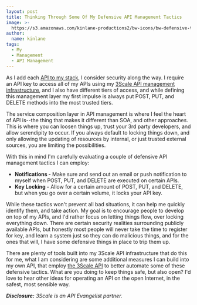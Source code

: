 ```yaml
---
layout: post
title: Thinking Through Some Of My Defensive API Management Tactics
image: >-
  https://s3.amazonaws.com/kinlane-productions2/bw-icons/bw-defensive-tactics.png
author:
  name: kinlane
tags:
  - My
  - Management
  - API Management
---
```

As I add each [API to my stack](https://kin-lane.github.io/master/), I consider security along the way. I require an API key to access all of my APIs using my [3Scale API management infrastructure](http://3scale.net), and I also have different tiers of access, and while defining this management layer my first impulse is always put POST, PUT, and DELETE methods into the most trusted tiers.

The service composition layer in API management is where I feel the heart of API is--the thing that makes it different than SOA, and other approaches. This is where you can loosen things up, trust your 3rd party developers, and allow serendipity to occur. If you always default to locking things down, and only allowing the updating of resources by internal, or just trusted external sources, you are limiting the possibilities.

With this in mind I'm carefully evaluating a couple of defensive API management tactics I can employ:

*   **Notifications -** Make sure and send out an email or push notification to myself when POST, PUT, and DELETE are executed on certain APIs.
*   **Key Locking -** Allow for a certain amount of POST, PUT, and DELETE, but when you go over a certain volume, it locks your API key.

While these tactics won't prevent all bad situations, it can help me quickly identify them, and take action. My goal is to encourage people to develop on top of my APIs, and I'd rather focus on letting things flow, over locking everything down. There are certain security realities surrounding publicly available APIs, but honestly most people will never take the time to register for key, and learn a system just so they can do malicious things, and for the ones that will, I have some defensive things in place to trip them up.

There are plenty of tools built into my 3Scale API infrastructure that do this for me, what I am considering are some additional measures I can build into my own API, that employ [the 3Scale API](https://support.3scale.net/reference/active-docs) to better automate some of these defensive tactics. What are you doing to keep things safe, but also open? I'd love to hear other ideas for operating an API on the open Internet, in the safest, most sensible way.

_**Disclosure:** 3Scale is an API Evangelist partner._